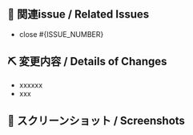 ## 📝 関連issue / Related Issues

<!--
  ・ 関連するissue 番号を記載してください。 
  ・ issueを閉じるとは関係ないものは#{ISSUE_NUMBER}だけでOKです🙆‍♂️
-->
<!--
  ・ Please specify related Issue ID.
  ・ If there's no reason to close the issue, just "#{ISSUE_NUMBER}" is OK🙆‍♂️
-->
- close #{ISSUE_NUMBER}

## ⛏ 変更内容 / Details of Changes
<!-- 変更を端的に箇条書きで -->
<!-- List down your changes concisely -->
- xxxxxx
- xxx

## 📸 スクリーンショット / Screenshots
<!-- スタイルなどの変更の場合はスクリーンショットがあるとレビューしやすいです -->
<!-- Changes in styles would be easier to review with screenshots! -->
